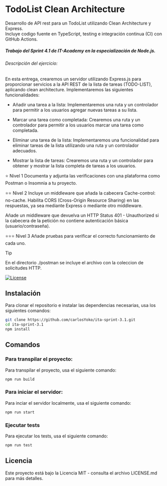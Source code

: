 # TodoList Clean Architecture

Desarrollo de API rest para un TodoList utilizando Clean Architecture y Express.  
Incluye codigo fuente en TypeScript, testing e integración continua (CI) con GitHub Actions.

##### Trabajo del Sprint 4.1 de IT-Academy en la especialización de Node.js.

###### Descripción del ejercicio:

En esta entrega, crearemos un servidor utilizando Express.js para proporcionar servicios a la API REST de la lista de tareas (TODO-LIST), aplicando clean architecture. Implementaremos las siguientes funcionalidades:

- Añadir una tarea a la lista: Implementaremos una ruta y un controlador para permitir a los usuarios agregar nuevas tareas a su lista.

- Marcar una tarea como completada: Crearemos una ruta y un controlador para permitir a los usuarios marcar una tarea como completada.

- Eliminar una tarea de la lista: Implementaremos una funcionalidad para eliminar tareas de la lista utilizando una ruta y un controlador adecuados.

- Mostrar la lista de tareas: Crearemos una ruta y un controlador para obtener y mostrar la lista completa de tareas a los usuarios.

⭐ Nivel 1
Documenta y adjunta las verificaciones con una plataforma como Postman o Insomnia a tu proyecto.

⭐⭐ Nivel 2
Incluye un middleware que añada la cabecera Cache-control: no-cache. Habilita CORS (Cross-Origin Resource Sharing) en las respuestas, ya sea mediante Express o mediante otro middleware.

Añade un middleware que devuelva un HTTP Status 401 - Unauthorized si la cabecera de la petición no contiene autenticación básica (usuario/contraseña).

⭐⭐⭐ Nivel 3
Añade pruebas para verificar el correcto funcionamiento de cada uno.

> [!TIP]
> En el directorio ./postman se incluye el archivo con la coleccion de solicitudes HTTP.

[![License](https://img.shields.io/badge/license-MIT-blue.svg)](LICENSE.md)

## Instalación

Para clonar el repositorio e instalar las dependencias necesarias, usa los siguientes comandos:

```bash
git clone https://github.com/carlosYoko/ita-sprint-3.1.git
cd ita-sprint-3.1
npm install
```

## Comandos

### Para transpilar el proyecto:

Para transpilar el proyecto, usa el siguiente comando:

```bash
npm run build
```

### Para iniciar el servidor:

Para inciar el servidor localmente, usa el siguiente comando:

```bash
npm run start
```

### Ejecutar tests

Para ejecutar los tests, usa el siguiente comando:

```bash
npm run test
```

## Licencia

Este proyecto está bajo la Licencia MIT - consulta el archivo LICENSE.md para más detalles.
